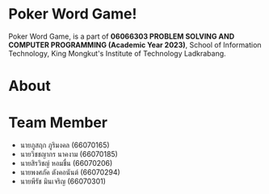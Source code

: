 # Poker Word Game!

Poker Word Game, is a part of **06066303 PROBLEM SOLVING AND COMPUTER PROGRAMMING (Academic Year 2023)**, School of Information Technology, King Mongkut's Institute of Technology Ladkrabang.

# About

# Team Member

 - นายภูสฤก ภูริมงคล (66070165)
 - นายวิชชญากร นาคงาม (66070185)
 - นายสิรวิชญ์ หอมชื่น	(66070206)
 - นายพงศภัค ตังคอนันต์ (66070294) 
 - นายพีรัช มินเจริญ (66070301)